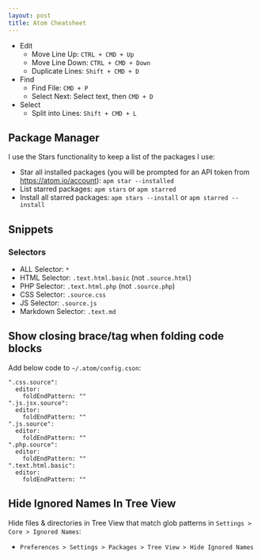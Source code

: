 ```yaml
---
layout: post
title: Atom Cheatsheet
---
```


- Edit
  - Move Line Up: `CTRL + CMD + Up`
  - Move Line Down: `CTRL + CMD + Down`
  - Duplicate Lines: `Shift + CMD + D`
- Find
  - Find File: `CMD + P`
  - Select Next: Select text, then `CMD + D`
- Select
  - Split into Lines: `Shift + CMD + L`

## Package Manager

I use the Stars functionality to keep a list of the packages I use:

- Star all installed packages (you will be prompted for an API token from https://atom.io/account): `apm star --installed`
- List starred packages: `apm stars` or `apm starred`
- Install all starred packages: `apm stars --install` or `apm starred --install`

## Snippets

### Selectors

- ALL Selector: `*`
- HTML Selector: `.text.html.basic` (not `.source.html`)
- PHP Selector: `.text.html.php` (not `.source.php`)
- CSS Selector: `.source.css`
- JS Selector: `.source.js`
- Markdown Selector: `.text.md`

## Show closing brace/tag when folding code blocks

Add below code to `~/.atom/config.cson`:

```
".css.source":
  editor:
    foldEndPattern: ""
".js.jsx.source":
  editor:
    foldEndPattern: ""
".js.source":
  editor:
    foldEndPattern: ""
".php.source":
  editor:
    foldEndPattern: ""
".text.html.basic":
  editor:
    foldEndPattern: ""
```

## Hide Ignored Names In Tree View

Hide files & directories in Tree View that match glob patterns in `Settings > Core > Ignored Names`:

- `Preferences > Settings > Packages > Tree View > Hide Ignored Names`
